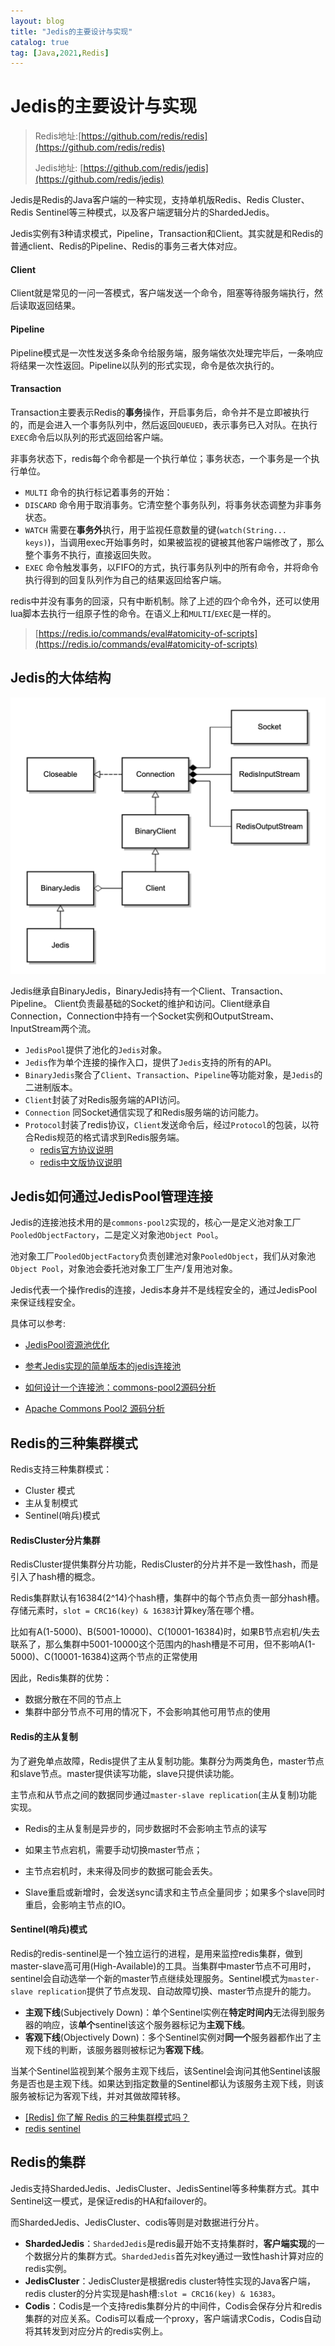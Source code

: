```yaml
---
layout: blog
title: "Jedis的主要设计与实现"
catalog: true
tag: [Java,2021,Redis]
---
```

# Jedis的主要设计与实现

> Redis地址:[https://github.com/redis/redis](https://github.com/redis/redis)
>
> Jedis地址: [https://github.com/redis/jedis](https://github.com/redis/jedis)

Jedis是Redis的Java客户端的一种实现，支持单机版Redis、Redis Cluster、Redis Sentinel等三种模式，以及客户端逻辑分片的ShardedJedis。

Jedis实例有3种请求模式，Pipeline，Transaction和Client。其实就是和Redis的普通client、Redis的Pipeline、Redis的事务三者大体对应。

#### Client

Client就是常见的一问一答模式，客户端发送一个命令，阻塞等待服务端执行，然后读取返回结果。

#### Pipeline

Pipeline模式是一次性发送多条命令给服务端，服务端依次处理完毕后，一条响应将结果一次性返回。Pipeline以队列的形式实现，命令是依次执行的。

#### Transaction

Transaction主要表示Redis的**事务**操作，开启事务后，命令并不是立即被执行的，而是会进入一个事务队列中，然后返回`QUEUED`，表示事务已入对队。在执行`EXEC`命令后以队列的形式返回给客户端。

非事务状态下，redis每个命令都是一个执行单位；事务状态，一个事务是一个执行单位。

 + `MULTI` 命令的执行标记着事务的开始：
 + `DISCARD` 命令用于取消事务。它清空整个事务队列，将事务状态调整为非事务状态。
 + `WATCH` 需要在**事务外**执行，用于监视任意数量的键(`watch(String... keys)`)，当调用exec开始事务时，如果被监视的键被其他客户端修改了，那么整个事务不执行，直接返回失败。
 + `EXEC` 命令触发事务，以FIFO的方式，执行事务队列中的所有命令，并将命令执行得到的回复队列作为自己的结果返回给客户端。

redis中并没有事务的回滚，只有中断机制。除了上述的四个命令外，还可以使用lua脚本去执行一组原子性的命令。在语义上和`MULTI`/`EXEC`是一样的。

> [https://redis.io/commands/eval#atomicity-of-scripts](https://redis.io/commands/eval#atomicity-of-scripts)

## Jedis的大体结构

![e72120b1f6daf4a951e75c05b9191a0f](https://raw.githubusercontent.com/RussXia/RussXia.github.io/master/_pic/e72120b1f6daf4a951e75c05b9191a0f.png)

Jedis继承自BinaryJedis，BinaryJedis持有一个Client、Transaction、Pipeline。
Client负责最基础的Socket的维护和访问。Client继承自Connection，Connection中持有一个Socket实例和OutputStream、InputStream两个流。

+ `JedisPool`提供了池化的`Jedis`对象。
+ `Jedis`作为单个连接的操作入口，提供了`Jedis`支持的所有的API。
+ `BinaryJedis`聚合了`Client`、`Transaction`、`Pipeline`等功能对象，是`Jedis`的二进制版本。
+ `Client`封装了对Redis服务端的API访问。
+ `Connection` 同Socket通信实现了和Redis服务端的访问能力。
+ `Protocol`封装了redis协议，`Client`发送命令后，经过`Protocol`的包装，以符合Redis规范的格式请求到Redis服务端。
  + [redis官方协议说明](https://redis.io/topics/protocol)
  + [redis中文版协议说明](http://redisdoc.com/topic/protocol.html)


## Jedis如何通过JedisPool管理连接

Jedis的连接池技术用的是`commons-pool2`实现的，核心一是定义池对象工厂`PooledObjectFactory`，二是定义对象池`Object Pool`。

池对象工厂`PooledObjectFactory`负责创建池对象`PooledObject`，我们从对象池`Object Pool`，对象池会委托池对象工厂生产/复用池对象。

Jedis代表一个操作redis的连接，Jedis本身并不是线程安全的，通过JedisPool来保证线程安全。

具体可以参考:

+ [JedisPool资源池优化](https://tech.antfin.com/docs/2/98726)

+ [参考Jedis实现的简单版本的jedis连接池](https://github.com/RussXia/custom-jedis)
+ [如何设计一个连接池：commons-pool2源码分析](https://throwsnew.com/2017/06/12/commons-pool/)
+ [Apache Commons Pool2 源码分析](http://aofengblog.com/2014/08/06/Apache-Commons-Pool2-%E6%BA%90%E7%A0%81%E5%88%86%E6%9E%90/)

## Redis的三种集群模式

Redis支持三种集群模式：

+ Cluster 模式
+ 主从复制模式
+ Sentinel(哨兵)模式

#### RedisCluster分片集群

RedisCluster提供集群分片功能，RedisCluster的分片并不是一致性hash，而是引入了hash槽的概念。

Redis集群默认有16384(2^14)个hash槽，集群中的每个节点负责一部分hash槽。存储元素时，`slot = CRC16(key) & 16383`计算key落在哪个槽。

比如有A(1-5000)、B(5001-10000)、C(10001-16384)时，如果B节点宕机/失去联系了，那么集群中5001-10000这个范围内的hash槽是不可用，但不影响A(1-5000)、C(10001-16384)这两个节点的正常使用

因此，Redis集群的优势：

+ 数据分散在不同的节点上
+ 集群中部分节点不可用的情况下，不会影响其他可用节点的使用

#### Redis的主从复制

为了避免单点故障，Redis提供了主从复制功能。集群分为两类角色，master节点和slave节点。master提供读写功能，slave只提供读功能。

主节点和从节点之间的数据同步通过`master-slave replication`(主从复制)功能实现。

+ Redis的主从复制是异步的，同步数据时不会影响主节点的读写

+ 如果主节点宕机，需要手动切换master节点；
+ 主节点宕机时，未来得及同步的数据可能会丢失。
+ Slave重启或新增时，会发送sync请求和主节点全量同步；如果多个slave同时重启，会影响主节点的IO。

#### Sentinel(哨兵)模式

Redis的redis-sentinel是一个独立运行的进程，是用来监控redis集群，做到master-slave高可用(High-Available)的工具。当集群中master节点不可用时，sentinel会自动选举一个新的master节点继续处理服务。Sentinel模式为`master-slave replication`提供了节点发现、自动故障切换、master节点提升的能力。

+ **主观下线**(Subjectively Down)：单个Sentinel实例在**特定时间内**无法得到服务器的响应，该**单个**sentinel该这个服务器标记为**主观下线**。
+ **客观下线**(Objectively Down)：多个Sentinel实例对**同一个**服务器都作出了主观下线的判断，该服务器则被标记为**客观下线**。

当某个Sentinel监视到某个服务主观下线后，该Sentinel会询问其他Sentinel该服务是否也是主观下线。如果达到指定数量的Sentinel都认为该服务主观下线，则该服务被标记为客观下线，并对其做故障转移。

+ [[Redis] 你了解 Redis 的三种集群模式吗？](https://segmentfault.com/a/1190000022808576)
+ [redis sentinel](https://redis.io/topics/sentinel)

## Redis的集群

Jedis支持ShardedJedis、JedisCluster、JedisSentinel等多种集群方式。其中Sentinel这一模式，是保证redis的HA和failover的。

而ShardedJedis、JedisCluster、codis等则是对数据进行分片。

+ **ShardedJedis**：`ShardedJedis`是redis最开始不支持集群时，**客户端实现**的一个数据分片的集群方式。`ShardedJedis`首先对key通过一致性hash计算对应的redis实例。
+ **JedisCluster**：JedisCluster是根据redis cluster特性实现的Java客户端，redis cluster的分片实现是hash槽:`slot = CRC16(key) & 16383`。
+ **Codis**：Codis是一个支持redis集群分片的中间件，Codis会保存分片和redis集群的对应关系。Codis可以看成一个proxy，客户端请求Codis，Codis自动将其转发到对应分片的redis实例上。
